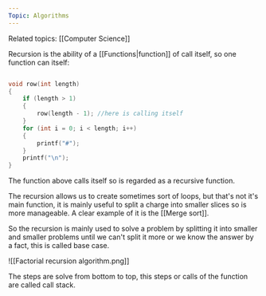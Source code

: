 ```yaml
---
Topic: Algorithms 
---
```

Related topics: [[Computer Science]]

Recursion is the ability of a [[Functions|function]] of call itself, so one function can itself:

```C

void row(int length)
{
	if (length > 1)
	{
		row(length - 1); //here is calling itself
	}
	for (int i = 0; i < length; i++)
	{
		printf("#");
	}
	printf("\n");
}

```

The function above calls itself so is regarded as a recursive function.

The recursion allows us to create sometimes sort of loops, but that's not it's main function, it is mainly useful to split a charge into smaller slices so is more manageable. A clear example of it is the [[Merge sort]]. 

So the recursion is mainly used to solve a problem by splitting it into smaller and smaller problems until we can't split it more or we know the answer by a fact, this is called base case. 

![[Factorial recursion algorithm.png]]

The steps are solve from bottom to top, this steps or calls of the function are called call stack. 